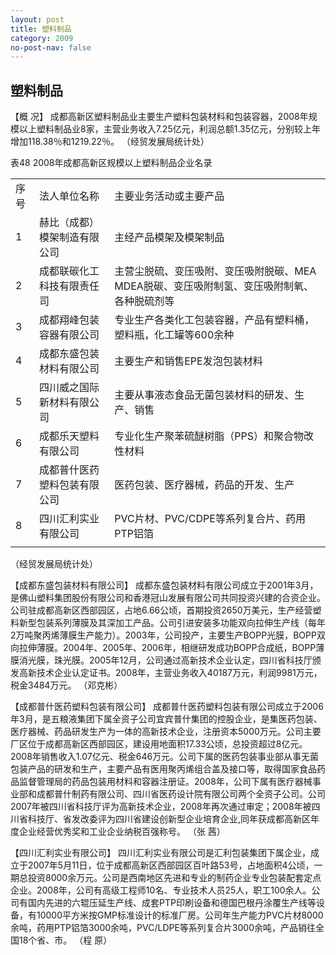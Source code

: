 ```yaml
---
layout: post
title: 塑料制品
category: 2009
no-post-nav: false
---
```


##  塑料制品

【概  况】  成都高新区塑料制品业主要生产塑料包装材料和包装容器，2008年规模以上塑料制品业8家，主营业务收入7.25亿元，利润总额1.35亿元，分别较上年增加118.38％和1219.22％。
（经贸发展局统计处）

表48 2008年成都高新区规模以上塑料制品企业名录
<table>
   <tr>
      <td>序号</td>
      <td>法人单位名称</td>
      <td>主要业务活动或主要产品</td>
   </tr>
   <tr>
      <td>1</td>
      <td>赫比（成都）模架制造有限公司</td>
      <td>主经产品模架及模架制品</td>
   </tr>
   <tr>
      <td>2</td>
      <td>成都联碳化工科技有限责任司</td>
      <td>主营尘脱硫、变压吸附、变压吸附脱碳、MEA MDEA脱碳、变压吸附制氢、变压吸附制氧、各种脱硫剂等</td>
   </tr>
   <tr>
      <td>3</td>
      <td>成都翔峰包装容器有限公司</td>
      <td>专业生产各类化工包装容器，产品有塑料桶，塑料瓶，化工罐等600余种</td>
   </tr>
   <tr>
      <td>4</td>
      <td>成都东盛包装材料有限公司</td>
      <td>主要生产和销售EPE发泡包装材料</td>
   </tr>
   <tr>
      <td>5</td>
      <td>四川威之国际新材料有限公司</td>
      <td>主要从事液态食品无菌包装材料的研发、生产、销售</td>
   </tr>
   <tr>
      <td>6</td>
      <td>成都乐天塑料有限公司</td>
      <td>专业化生产聚苯硫醚树脂（PPS）和聚合物改性材料</td>
   </tr>
   <tr>
      <td>7</td>
      <td>成都普什医药塑料包装有限公司</td>
      <td>医药包装、医疗器械，药品的开发、生产</td>
   </tr>
   <tr>
      <td>8</td>
      <td>四川汇利实业有限公司</td>
      <td>PVC片材、PVC/CDPE等系列复合片、药用PTP铝箔</td>
   </tr>
   <tr>
      <td></td>
   </tr>
</table>
（经贸发展局统计处）


【成都东盛包装材料有限公司】  成都东盛包装材料有限公司成立于2001年3月，是佛山塑料集团股份有限公司和香港冠山发展有限公司共同投资兴建的合资企业。公司驻成都高新区西部园区，占地6.66公顷，首期投资2650万美元，生产经营塑料新型包装系列薄膜及其深加工产品。公司引进安装多功能双向拉伸生产线（每年2万吨聚丙烯薄膜生产能力）。2003年，公司投产，主要生产BOPP光膜，BOPP双向拉伸薄膜。2004年、2005年、2006年，相继研发成功BOPP合成纸，BOPP薄膜消光膜，珠光膜。2005年12月，公司通过高新技术企业认定，四川省科技厅颁发高新技术企业认定证书。2008年，主营业务收入40187万元，利润9981万元，税金3484万元。  （邓克彬）

【成都普什医药塑料包装有限公司】  成都普什医药塑料包装有限公司成立于2006年3月，是五粮液集团下属全资子公司宜宾普什集团的控股企业，是集医药包装、医疗器械、药品研发生产为一体的高新技术企业，注册资本5000万元。公司主要厂区位于成都高新区西部园区，建设用地面积17.33公顷，总投资超过8亿元。2008年销售收入1.07亿元、税金646万元。公司下属的医药包装事业部从事无菌包装产品的研发和生产，主要产品有医用聚丙烯组合盖及接口等，取得国家食品药品监督管理局的药品包装用材料和容器注册证。2008年，公司下属有医疗器械事业部和成都普什制药有限公司、四川省医药设计院有限公司两个全资子公司。公司2007年被四川省科技厅评为高新技术企业，2008年再次通过审定；2008年被四川省科技厅、省发改委评为四川省建设创新型企业培育企业,同年获成都高新区年度企业经营优秀奖和工业企业纳税百强称号。  （张  茜）


【四川汇利实业有限公司】  四川汇利实业有限公司是汇利包装集团下属企业，成立于2007年5月11日，位于成都高新区西部园区百叶路53号，占地面积4公顷，一期总投资8000余万元。公司是西南地区先进和专业的制药企业专业包装配套定点企业。2008年，公司有高级工程师10名、专业技术人员25人，职工100余人。公司有国内先进的六辊压延生产线、成套PTP印刷设备和德国巴根丹涂覆生产线等设备，有10000平方米按GMP标准设计的标准厂房。公司年生产能力PVC片材8000余吨，药用PTP铝箔3000余吨，PVC/LDPE等系列复合片3000余吨，产品销往全国18个省、市。  （程  原）
